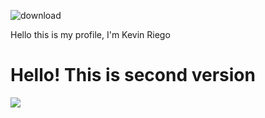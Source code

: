 ![download](https://github.com/koyakev/koyakev/assets/131784571/af3b60cd-1367-4e5b-b7e6-ef6dc4f08d3e)

Hello this is my profile, I'm Kevin Riego

<h1>Hello! This is second version</h1>

<img src="https://www.google.com/url?sa=i&url=https%3A%2F%2Fdianaurban.com%2Fcat-gifs-guaranteed-to-make-you-smile&psig=AOvVaw0VkMNpOT87SKpAie4FjK2Z&ust=1709952311273000&source=images&cd=vfe&opi=89978449&ved=0CBIQjRxqFwoTCIDJhvHS44QDFQAAAAAdAAAAABAE](https://www.google.com/url?sa=i&url=https%3A%2F%2Fdianaurban.com%2Fcat-gifs-guaranteed-to-make-you-smile&psig=AOvVaw0VkMNpOT87SKpAie4FjK2Z&ust=1709952311273000&source=images&cd=vfe&opi=89978449&ved=0CBIQjRxqFwoTCIDJhvHS44QDFQAAAAAdAAAAABAE)https://www.google.com/url?sa=i&url=https%3A%2F%2Fdianaurban.com%2Fcat-gifs-guaranteed-to-make-you-smile&psig=AOvVaw0VkMNpOT87SKpAie4FjK2Z&ust=1709952311273000&source=images&cd=vfe&opi=89978449&ved=0CBIQjRxqFwoTCIDJhvHS44QDFQAAAAAdAAAAABAE">
